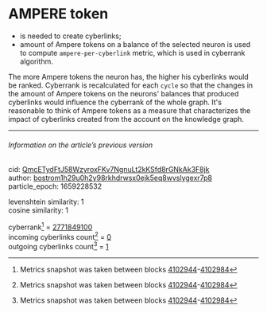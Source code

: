 # AMPERE token

- is needed to create cyberlinks;
- amount of Ampere tokens on a balance of the selected neuron is used to compute `ampere-per-cyberlink` metric, which is used in cyberrank algorithm.

The more Ampere tokens the neuron has, the higher his cyberlinks would be ranked. Cyberrank is recalculated for each `cycle` so that the changes in the amount of Ampere tokens on the neurons' balances that produced cyberlinks would influence the cyberrank of the whole graph. It's reasonable to think of Ampere tokens as a measure that characterizes the impact of cyberlinks created from the account on the knowledge graph.

---

###### Information on the article’s previous version  

cid: [QmcETydFtJ58WzyroxFKv7NgnuLt2kKSfd8rGNkAk3F8jk](https://cyb.ai/ipfs/QmcETydFtJ58WzyroxFKv7NgnuLt2kKSfd8rGNkAk3F8jk)  
author: [bostrom1h29u0h2y98rkhdrwsx0ejk5eq8wvslygexr7p8](https://cyb.ai/network/bostrom/contract/bostrom1h29u0h2y98rkhdrwsx0ejk5eq8wvslygexr7p8)  
particle_epoch: 1659228532  

levenshtein similarity: 1  
cosine similarity: 1  

cyberrank[^1] = [2771849100](https://lcd.bostrom.cybernode.ai/cyber/rank/v1beta1/rank/rank/QmcETydFtJ58WzyroxFKv7NgnuLt2kKSfd8rGNkAk3F8jk)  
incoming cyberlinks count[^1] = [0](https://lcd.bostrom.cybernode.ai/cyber/rank/v1beta1/rank/backlinks/QmcETydFtJ58WzyroxFKv7NgnuLt2kKSfd8rGNkAk3F8jk?pagination.page=0&pagination.per_page=1000)  
outgoing cyberlinks count[^1] = [1](https://lcd.bostrom.cybernode.ai/cyber/rank/v1beta1/rank/search/QmcETydFtJ58WzyroxFKv7NgnuLt2kKSfd8rGNkAk3F8jk??pagination.page=0&pagination.per_page=1000)  

[^1]: Metrics snapshot was taken between blocks [4102944](https://cyb.ai/network/bostrom/block/4102944)-[4102984](https://cyb.ai/network/bostrom/block/4102984)

